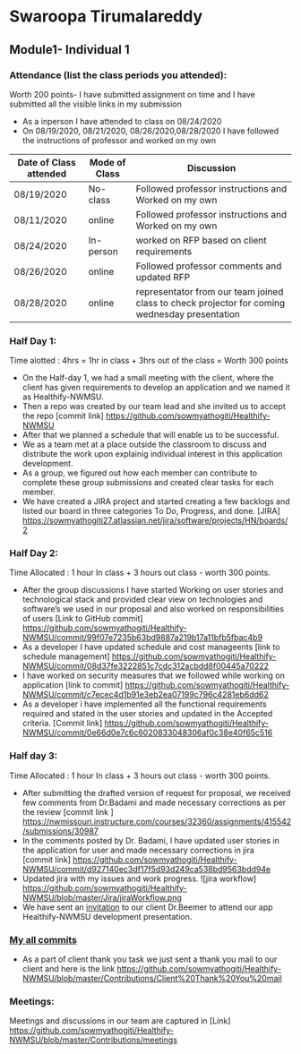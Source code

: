 # Swaroopa Tirumalareddy
## Module1- Individual 1  
### Attendance (list the class periods you attended):
Worth 200 points- I have submitted assignment on time and I have submitted all the visible links in my submission 
- As a inperson I have attended to class on 08/24/2020 
- On 08/19/2020, 08/21/2020, 08/26/2020,08/28/2020 I have followed the instructions of professor and worked on my own 

| Date of Class attended | Mode of Class | Discussion |
|------------------------|---------------|------------|
| 08/19/2020 | No-class | Followed professor instructions and Worked on my own  |
| 08/11/2020 | online |  Followed professor instructions and Worked on my own  |
| 08/24/2020 | In-person | worked on RFP based on client requirements |
| 08/26/2020 | online |  Followed professor comments and updated RFP|
| 08/28/2020 | online | representator from our team joined class to check projector for coming wednesday presentation|

### Half Day 1:

Time alotted : 4hrs = 1hr in class + 3hrs out of the class = Worth 300 points

- On the Half-day 1, we had a small meeting with the client, where the client has given requirements to develop an application and we named it as Healthify-NWMSU.
- Then a repo was created by our team lead and she invited us to accept the repo
 [commit link] https://github.com/sowmyathogiti/Healthify-NWMSU
- After that we planned a schedule that will enable us to be successful.
- We as a team met at a place outside the classroom to discuss and distribute the work upon explainig individual interest in this application development.
- As a group, we figured out how each member can contribute to complete these group submissions and created clear tasks for each member. 
- We have created a JIRA project and started creating a few backlogs and listed our board in three categories To Do, Progress, and done.
  [JIRA] https://sowmyathogiti27.atlassian.net/jira/software/projects/HN/boards/2


### Half Day 2:

Time Allocated : 1 hour In class + 3 hours out class - worth 300 points.

- After the group discussions I have started Working on user stories and technological stack and provided clear view on technologies and software’s we used in our proposal and also worked on responsibilities of users
[Link to GitHub commit] https://github.com/sowmyathogiti/Healthify-NWMSU/commit/99f07e7235b63bd9887a219b17a11bfb5fbac4b9
- As a developer I have updated schedule and cost manageents
[link to schedule management] https://github.com/sowmyathogiti/Healthify-NWMSU/commit/08d37fe3222851c7cdc312acbdd8f00445a70222 
- I have worked on security measures that we followed while working on application
[link to commit] https://github.com/sowmyathogiti/Healthify-NWMSU/commit/c7ecec4d1b91e3eb2ea07199c796c4281eb6dd62
- As a developer i have implemented all the functional requirements required and stated in the user stories and updated in the Accepted criteria.
[Commit link] https://github.com/sowmyathogiti/Healthify-NWMSU/commit/0e66d0e7c6c6020833048306af0c38e40f65c516

### Half day 3:

Time Allocated : 1 hour In class + 3 hours out class - worth 300 points.

- After submitting the drafted version of request for proposal, we received few comments from Dr.Badami and made necessary corrections as per the review
 [commit link ] https://nwmissouri.instructure.com/courses/32360/assignments/415542/submissions/30987
 - In the comments posted by Dr. Badami, I have updated user stories in the application for user and made necessary corrections in jira  
 [commit link] https://github.com/sowmyathogiti/Healthify-NWMSU/commit/d927140ec3df17f5d93d249ca538bd9563bdd94e
- Updated jira with my issues and work progress.
![jira workflow] https://github.com/sowmyathogiti/Healthify-NWMSU/blob/master/Jira/jiraWorkflow.png
- We have sent an [invitation](https://github.com/sowmyathogiti/Healthify-NWMSU/blob/master/Contributions/Invitation%20to%20Dr.Beemer) to our client Dr.Beemer to attend our app Healthify-NWMSU development presentation. 

### [My all commits](https://github.com/sowmyathogiti/Healthify-NWMSU/commits?author=swaroopatirumalareddy)
- As a part of client thank you task we just sent a thank you mail to our client and here is the link 
https://github.com/sowmyathogiti/Healthify-NWMSU/blob/master/Contributions/Client%20Thank%20You%20mail
### Meetings:
  Meetings and discussions in our team are captured in
  [Link] https://github.com/sowmyathogiti/Healthify-NWMSU/blob/master/Contributions/meetings
